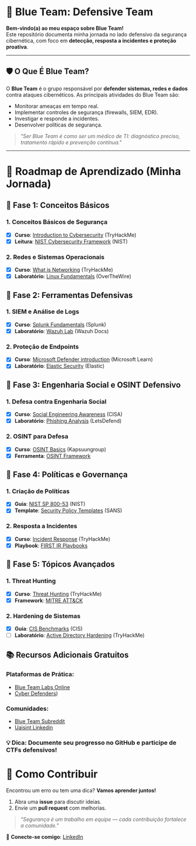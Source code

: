 # 🔵 Blue Team: Defensive Team

**Bem-vindo(a) ao meu espaço sobre Blue Team!**  
Este repositório documenta minha jornada no lado defensivo da segurança cibernética, com foco em **detecção, resposta a incidentes e proteção proativa**.  

---

## 🛡️ O Que É Blue Team?  
O **Blue Team** é o grupo responsável por **defender sistemas, redes e dados** contra ataques cibernéticos. As principais atividades do Blue Team são:  
- Monitorar ameaças em tempo real.  
- Implementar controles de segurança (firewalls, SIEM, EDR).  
- Investigar e responde a incidentes.  
- Desenvolver políticas de segurança.  

> *"Ser Blue Team é como ser um médico de TI: diagnóstico preciso, tratamento rápido e prevenção contínua."*  

---

# 📘 Roadmap de Aprendizado (Minha Jornada)  

## 📌 **Fase 1: Conceitos Básicos**

### 1. Conceitos Básicos de Segurança
- [x]  **Curso**: [Introduction to Cybersecurity](https://tryhackme.com/module/introduction-to-cyber-security) (TryHackMe)
- [x]  **Leitura**: [NIST Cybersecurity Framework](https://www.nist.gov/cyberframework) (NIST)

### 2. Redes e Sistemas Operacionais
- [x]  **Curso**: [What is Networking](https://tryhackme.com/room/whatisnetworking) (TryHackMe)
- [x]  **Laboratório**: [Linux Fundamentals](https://overthewire.org/wargames/bandit/) (OverTheWire)

## 📌 Fase 2: Ferramentas Defensivas

### 1. SIEM e Análise de Logs
- [X]  **Curso**: [Splunk Fundamentals](https://www.splunk.com/en_us/training/free-courses/splunk-fundamentals-1.html) (Splunk)
- [X]  **Laboratório**: [Wazuh Lab](https://documentation.wazuh.com/current/learning-wazuh/index.html) (Wazuh Docs)

### 2. Proteção de Endpoints
- [X]  **Curso**: [Microsoft Defender introduction](https://learn.microsoft.com/en-us/training/modules/m365-introduction-defender-endpoint/) (Microsoft Learn)
- [X]  **Laboratório**: [Elastic Security](https://www.elastic.co/security-labs) (Elastic)

## 📌 Fase 3: Engenharia Social e OSINT Defensivo

### 1. Defesa contra Engenharia Social
- [X]  **Curso**: [Social Engineering Awareness](https://purplesec.us/learn/social-engineering-awareness-training/) (CISA)
- [X]  **Laboratório**: [Phishing Analysis](https://letsdefend.io/) (LetsDefend)

### 2. OSINT para Defesa
- [X]  **Curso**: [OSINT Basics](https://training.kapsuungroup.com/courses/osint-beginners-course) (Kapsuungroup)
- [X]  **Ferramenta**: [OSINT Framework](https://osintframework.com/)

## 📌 Fase 4: Políticas e Governança

### 1. Criação de Políticas
- [X]  **Guia**: [NIST SP 800-53](https://csrc.nist.gov/publications/detail/sp/800-53/rev-5/final) (NIST)
- [X]  **Template**: [Security Policy Templates](https://www.sans.org/information-security-policy/) (SANS)

### 2. Resposta a Incidentes
- [X]  **Curso**: [Incident Response](https://tryhackme.com/room/incidentresponseprocess) (TryHackMe)
- [X]  **Playbook**: [FIRST IR Playbooks](https://www.first.org/resources/guides/)

## 📌 Fase 5: Tópicos Avançados

### 1. Threat Hunting
- [X]  **Curso**: [Threat Hunting](https://tryhackme.com/room/introductiontothreathunting) (TryHackMe)
- [X]  **Framework**: [MITRE ATT&CK](https://attack.mitre.org/)

### 2. Hardening de Sistemas
- [X]  **Guia**: [CIS Benchmarks](https://www.cisecurity.org/cis-benchmarks/) (CIS)
- [ ]  **Laboratório**: [Active Directory Hardening](https://tryhackme.com/room/activedirectoryhardening) (TryHackMe)

## 📚 Recursos Adicionais Gratuitos

### Plataformas de Prática:
- [Blue Team Labs Online](https://blueteamlabs.online/)
- [Cyber Defenders](https://cyberdefenders.org/))

### Comunidades:
- [Blue Team Subreddit](https://www.reddit.com/r/cybersecurity/)
- [Uaisint Linkedin](https://www.linkedin.com/groups/10060469/)

### 💡 **Dica**: Documente seu progresso no GitHub e participe de CTFs defensivos!

# 🤝 Como Contribuir  
Encontrou um erro ou tem uma dica? **Vamos aprender juntos!**  
1. Abra uma **issue** para discutir ideias.  
2. Envie um **pull request** com melhorias.  

> *"Segurança é um trabalho em equipe — cada contribuição fortalece a comunidade."*  

🔹 **Conecte-se comigo**: [LinkedIn](https://www.linkedin.com/in/yurilim4/)  
